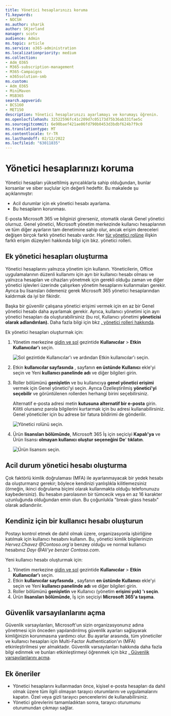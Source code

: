 ```yaml
---
title: Yönetici hesaplarınızı koruma
f1.keywords:
- NOCSH
ms.author: sharik
author: SKjerland
manager: scotv
audience: Admin
ms.topic: article
ms.service: o365-administration
ms.localizationpriority: medium
ms.collection:
- Adm_O365
- M365-subscription-management
- M365-Campaigns
- m365solution-smb
ms.custom:
- Adm_O365
- MiniMaven
- MSB365
search.appverid:
- BCS160
- MET150
description: Yönetici hesaplarınızı ayarlamayı ve korumayı öğrenin.
ms.openlocfilehash: 32522596fc41c209d7c05173d75b36ab331fae5c
ms.sourcegitcommit: 6e90baef421ae06fd790b0453d3bdbf624b7f9c0
ms.translationtype: MT
ms.contentlocale: tr-TR
ms.lasthandoff: 02/12/2022
ms.locfileid: "63011835"
---
```

# <a name="protect-your-administrator-accounts"></a>Yönetici hesaplarınızı koruma

Yönetici hesapları yükseltilmiş ayrıcalıklarla sahip olduğundan, bunlar korsanlar ve siber suçlular için değerli hedeftir. Bu makalede şu açıklanmıştır:

- Acil durumlar için ek yönetici hesabı ayarlama.
- Bu hesapların korunması.

E-posta Microsoft 365 ve bilginizi girerseniz, otomatik olarak Genel yönetici olurnuz. Genel yönetici, Microsoft yönetim merkezinde kullanıcı hesaplarının ve tüm diğer ayarların tam denetimine sahip olur, ancak erişim dereceleri değişen birçok farklı yönetici hesabı vardır. Her [tür yönetici rolüne](/office365/admin/add-users/about-admin-roles) ilişkin farklı erişim düzeyleri hakkında bilgi için bkz. yönetici rolleri.

## <a name="create-additional-admin-accounts"></a>Ek yönetici hesapları oluşturma

Yönetici hesaplarını yalnızca yönetim için kullanın. Yöneticilerin, Office uygulamalarının düzenli kullanımı için ayrı bir kullanıcı hesabı olması ve yalnızca hesapları ve cihazları yönetmek için gerekli olduğu zaman ve diğer yönetici işlevleri üzerinde çalışırken yönetim hesaplarını kullanmaları gerekir. Ayrıca bu lisansları ödemeniz gerek Microsoft 365 yönetici hesaplarından kaldırmak da iyi bir fikirdir.

Başka bir güvenilir çalışana yönetici erişimi vermek için en az bir Genel yönetici hesabı daha ayarlamak gerekir. Ayrıca, kullanıcı yönetimi için ayrı yönetici hesapları da oluşturabilirsiniz (bu rol, Kullanıcı yönetimi **yöneticisi olarak adlandırılan).** Daha fazla bilgi için bkz [. yönetici rolleri hakkında](/office365/admin/add-users/about-admin-roles).

Ek yönetici hesapları oluşturmak için:

 1. Yönetim merkezine <a href="https://go.microsoft.com/fwlink/p/?linkid=837890" target="_blank">gidin ve sol</a> gezintide **Kullanıcılar** \> **Etkin Kullanıcılar'ı** seçin.

    ![Sol gezintide Kullanıcılar'ı ve ardından Etkin kullanıcılar'ı seçin.](../media/Activeusers.png)

 2. Etkin **kullanıcılar sayfasında** , sayfanın **en üstünde Kullanıcı** ekle'yi seçin ve Yeni **kullanıcı panelinde adı** ve diğer bilgileri girin.
 3. Roller bölümünü **genişletin** ve bu kullanıcıya **genel yönetici erişimi** vermek için Genel yönetici'yi seçin. Ayrıca Özelleştirilmiş **yönetici'yi seçebilir** ve görüntülenen rollerden herhangi birini seçebilirsiniz.

    Alternatif e-posta adresi metin **kutusuna alternatif bir e-posta** girin. Kilitli olursanız parola bilgilerini kurtarmak için bu adresi kullanabilirsiniz. Genel yöneticiler için bu adrese bir fatura bildirimi de gönderilir.

    ![Yönetici rolünü seçin.](../media/adminroles.png)

 4. Ürün **lisansları bölümünde**, Microsoft 365 İş için seçiciyi **Kapalı'ya** ve Ürün lisansı **olmayan kullanıcı oluştur seçeneğini De**' **tıklatın**.

    ![Ürün lisansını seçin.](../media/productlicense.png)

## <a name="create-an-emergency-admin-account"></a>Acil durum yönetici hesabı oluşturma

Çok faktörlü kimlik doğrulaması (MFA) ile ayarlanmayacak bir yedek hesabı da oluşturmanız gerekir; böylece kendinizi yanlışlıkla kilitlemezsiniz (örneğin, ikinci doğrulama biçimi olarak kullanmakta olduğu telefonunuzu kaybedersiniz). Bu hesabın parolasının bir tümcecik veya en az 16 karakter uzunluğunda olduğundan emin olun. Bu çoğunlukla "break-glass hesabı" olarak adlandırılır.

## <a name="create-a-user-account-for-yourself"></a>Kendiniz için bir kullanıcı hesabı oluşturun

Postayı kontrol etmek de dahil olmak üzere, organizasyonla işbirliğine katılmak için kullanıcı hesabını kullanın. Bu, yönetici kimlik bilgilerinizin  *Hervez.Chavez <span></span>@Contoso.org'a* benzey olduğu ve normal kullanıcı hesabınız *Dayı <span></span>@Ali'ye benzer Contoso.com*.

Yeni kullanıcı hesabı oluşturmak için:

1. Yönetim merkezine <a href="https://go.microsoft.com/fwlink/p/?linkid=837890" target="_blank">gidin ve sol</a> gezintide **Kullanıcılar** \> **Etkin Kullanıcılar'ı** seçin.
2. Etkin **kullanıcılar sayfasında** , sayfanın **en üstünde Kullanıcı** ekle'yi seçin ve Yeni **kullanıcı panelinde adı** ve diğer bilgileri girin.
3. Roller bölümünü **genişletin** ve Kullanıcı (yönetim **erişimi yok) 'ı seçin**.
4. Ürün **lisansları bölümünde**, İş için seçiciyi **Microsoft 365'a** **taşıma**.

## <a name="turn-on-security-defaults"></a>Güvenlik varsayılanlarını açma

Güvenlik varsayılanları, Microsoft'un sizin organizasyonunız adına yönetmesi için önceden yapılandırılmış güvenlik ayarları sağlayarak kimliğinizin korunmasına yardımcı olur. Bu ayarlar arasında, tüm yöneticiler ve kullanıcı hesapları için Multi-Factor Authentication'ın (MFA) etkinleştirilmesi yer almaktadır. Güvenlik varsayılanları hakkında daha fazla bilgi edinmek ve bunları etkinleştirmeyi öğrenmek için bkz [. Güvenlik varsayılanlarını açma](m365-campaigns-conditional-access.md).

## <a name="additional-recommendations"></a>Ek öneriler

- Yönetici hesaplarını kullanmadan önce, kişisel e-posta hesapları da dahil olmak üzere tüm ilgili olmayan tarayıcı oturumlarını ve uygulamalarını kapatın. Özel veya gizli tarayıcı pencerelerini de kullanabilirsiniz.
- Yönetici görevlerini tamamladıktan sonra, tarayıcı oturumunu oturumundan çıkmayı sağlar.
